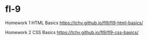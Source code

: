 # fl-9
Homework 1  HTML Basics  https://tchv.github.io/fl9/fl9-html-basics/

Homework 2  CSS Basics   https://tchv.github.io/fl9/fl9-css-basics/
